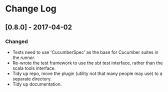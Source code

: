 # Change Log

## [0.8.0] - 2017-04-02
### Changed
- Tests need to use 'CucumberSpec' as the base for Cucumber suites in the
  _runner_.
- Re-wrote the test framework to use the sbt test interface, rather than the
  scala tools interface.
- Tidy up repo, move the plugin (utility not that many people may use) to 
  a separate directory.
- Tidy up documentation.


